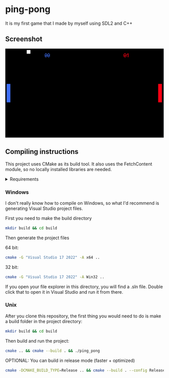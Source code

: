 # ping-pong
It is my first game that I made by myself using SDL2 and C++
## Screenshot

<img title="ping pong screenshot" alt="screenshot of ping pong" src="./ping-pong-screenshot.png">

## Compiling instructions
This project uses CMake as its build tool. It also uses the FetchContent module, so no locally installed libraries are needed.
<details>
  <summary>Requirements</summary>
  <br>
  <ol>
    <li>CMake Version 3.2</li>
    <li>C++ Version 20</li>
  </ul>
</details>
    
### Windows
I don't really know how to compile on Windows, so what I'd recommend is generating Visual Studio project files.

First you need to make the build directory

```zsh
mkdir build && cd build
```

Then generate the project files

64 bit:
```zsh
cmake -G "Visual Studio 17 2022" -A x64 ..
```

32 bit:
```zsh
cmake -G "Visual Studio 17 2022" -A Win32 ..
```

If you open your file explorer in this directory, you will find a .sln file. Double click that to open it in Visual Studio and run it from there.

### Unix
After you clone this repository, the first thing you would need to do is make a build folder in the project directory:
    
```zsh
mkdir build && cd build
```

Then build and run the project:

```zsh
cmake .. && cmake --build . && ./ping_pong
```

OPTIONAL: You can build in release mode (faster + optimized)

```zsh
cmake -DCMAKE_BUILD_TYPE=Release .. && cmake --build . --config Release && ./ping_pong  
```
